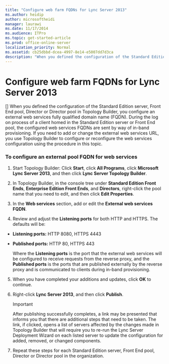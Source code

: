 ```yaml
---
title: "Configure web farm FQDNs for Lync Server 2013"
ms.author: heidip
author: microsoftheidi
manager: laurawi
ms.date: 11/17/2014
ms.audience: ITPro
ms.topic: get-started-article
ms.prod: office-online-server
localization_priority: Normal
ms.assetid: cb25dbbd-dcea-4997-8e14-e5007dd7d3ca
description: "When you defined the configuration of the Standard Edition server, Front End pool, Director or Director pool in Topology Builder, you configure an external web services fully qualified domain name (FQDN). During the log on process of a client homed in the Standard Edition server or Front End pool, the configured web services FQDNs are sent by way of in-band provisioning. If you need to add or change the external web services URL, you use Topology Builder to configure or reconfigure the web services configuration using the procedure in this topic."
---
```


# Configure web farm FQDNs for Lync Server 2013
[]
When you defined the configuration of the Standard Edition server, Front End pool, Director or Director pool in Topology Builder, you configure an external web services fully qualified domain name (FQDN). During the log on process of a client homed in the Standard Edition server or Front End pool, the configured web services FQDNs are sent by way of in-band provisioning. If you need to add or change the external web services URL, you use Topology Builder to configure or reconfigure the web services configuration using the procedure in this topic.
  
### To configure an external pool FQDN for web services

1. Start Topology Builder: Click **Start**, click **All Programs**, click **Microsoft Lync Server 2013**, and then click **Lync Server Topology Builder**.
    
2. In Topology Builder, in the console tree under **Standard Edition Front Ends**, **Enterprise Edition Front Ends**, and **Directors**, right-click the pool name that you need to edit, and then click **Edit Properties**. 
    
3. In the **Web services** section, add or edit the **External web services FQDN**.
    
4. Review and adjust the **Listening ports** for both HTTP and HTTPS. The defaults will be: 
    
  - **Listening ports:** HTTP 8080, HTTPS 4443 
    
  - **Published ports:** HTTP 80, HTTPS 443 
    
    Where the **Listening ports** is the port that the external web services will be configured to receive requests from the reverse proxy, and the **Published ports** is the ports that are published externally by the reverse proxy and is communicated to clients during in-band provisioning. 
    
5. When you have completed your additions and updates, click **OK** to continue. 
    
6. Right-click **Lync Server 2013**, and then click **Publish**.
    
    > [!IMPORTANT]
    > After publishing successfully completes, a link may be presented that informs you that there are additional steps that need to be taken. The link, if clicked, opens a list of servers affected by the changes made in Topology Builder that will require you to re-run the Lync Server Deployment Wizard on each listed server to update the configuration for added, removed, or changed components. 
  
7. Repeat these steps for each Standard Edition server, Front End pool, Director or Director pool in the organization.
    

